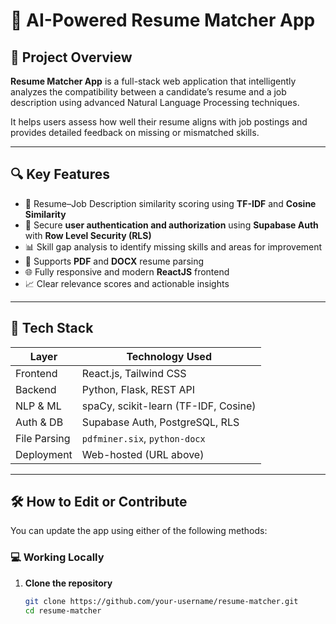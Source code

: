 # 🧠 AI-Powered Resume Matcher App

## 📘 Project Overview

**Resume Matcher App** is a full-stack web application that intelligently analyzes the compatibility between a candidate’s resume and a job description using advanced Natural Language Processing techniques.

It helps users assess how well their resume aligns with job postings and provides detailed feedback on missing or mismatched skills.

---

## 🔍 Key Features

- 📄 Resume–Job Description similarity scoring using **TF-IDF** and **Cosine Similarity**
- 🔐 Secure **user authentication and authorization** using **Supabase Auth** with **Row Level Security (RLS)**
- 📊 Skill gap analysis to identify missing skills and areas for improvement
- 📂 Supports **PDF** and **DOCX** resume parsing
- 🌐 Fully responsive and modern **ReactJS** frontend
- 📈 Clear relevance scores and actionable insights

---

## 🧰 Tech Stack

| Layer         | Technology Used                          |
|---------------|------------------------------------------|
| Frontend      | React.js, Tailwind CSS                   |
| Backend       | Python, Flask, REST API                  |
| NLP & ML      | spaCy, scikit-learn (TF-IDF, Cosine)     |
| Auth & DB     | Supabase Auth, PostgreSQL, RLS           |
| File Parsing  | `pdfminer.six`, `python-docx`            |
| Deployment    | Web-hosted (URL above)                   |

---

## 🛠 How to Edit or Contribute

You can update the app using either of the following methods:

### 💻 Working Locally

1. **Clone the repository**  
   ```bash
   git clone https://github.com/your-username/resume-matcher.git
   cd resume-matcher

